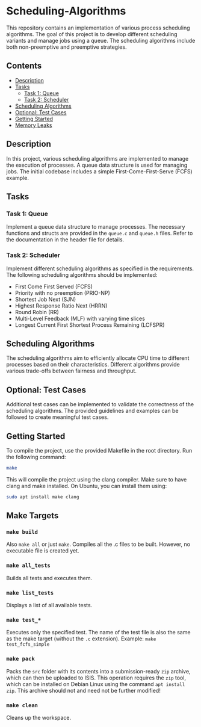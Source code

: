# Scheduling-Algorithms
This repository contains an implementation of various process scheduling algorithms. The goal of this project is to develop different scheduling variants and manage jobs using a queue. The scheduling algorithms include both non-preemptive and preemptive strategies.

## Contents

- [Description](#description)
- [Tasks](#tasks)
  - [Task 1: Queue](#task-1-queue)
  - [Task 2: Scheduler](#task-2-scheduler)
- [Scheduling Algorithms](#scheduling-algorithms)
- [Optional: Test Cases](#optional-test-cases)
- [Getting Started](#getting-started)
- [Memory Leaks](#memory-leaks)

## Description

In this project, various scheduling algorithms are implemented to manage the execution of processes. A queue data structure is used for managing jobs. The initial codebase includes a simple First-Come-First-Serve (FCFS) example.

## Tasks

### Task 1: Queue

Implement a queue data structure to manage processes. The necessary functions and structs are provided in the `queue.c` and `queue.h` files. Refer to the documentation in the header file for details.

### Task 2: Scheduler

Implement different scheduling algorithms as specified in the requirements. The following scheduling algorithms should be implemented:

- First Come First Served (FCFS)
- Priority with no preemption (PRIO-NP)
- Shortest Job Next (SJN)
- Highest Response Ratio Next (HRRN)
- Round Robin (RR)
- Multi-Level Feedback (MLF) with varying time slices
- Longest Current First Shortest Process Remaining (LCFSPR)

## Scheduling Algorithms

The scheduling algorithms aim to efficiently allocate CPU time to different processes based on their characteristics. Different algorithms provide various trade-offs between fairness and throughput.

## Optional: Test Cases

Additional test cases can be implemented to validate the correctness of the scheduling algorithms. The provided guidelines and examples can be followed to create meaningful test cases.

## Getting Started

To compile the project, use the provided Makefile in the root directory. Run the following command:

```bash
make
```

This will compile the project using the clang compiler. Make sure to have clang and make installed. On Ubuntu, you can install them using:

```bash
sudo apt install make clang
```

## Make Targets

### `make build`
Also `make all` or just `make`.
Compiles all the .c files to be built. However, no executable file is created yet.

### `make all_tests`
Builds all tests and executes them.

### `make list_tests`
Displays a list of all available tests.

### `make test_*`
Executes only the specified test. The name of the test file is also the same as the make target (without the `.c` extension).
Example: `make test_fcfs_simple`

### `make pack`
Packs the `src` folder with its contents into a submission-ready `zip` archive, which can then be uploaded to ISIS. This operation requires the `zip` tool, which can be installed on Debian Linux using the command `apt install zip`. This archive should not and need not be further modified!

### `make clean`
Cleans up the workspace.
